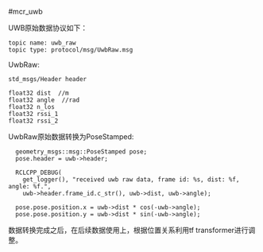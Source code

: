 #mcr_uwb

UWB原始数据协议如下： 
```
topic name: uwb_raw
topic type: protocol/msg/UwbRaw.msg
```

UwbRaw:
```
std_msgs/Header header

float32 dist  //m
float32 angle  //rad
float32 n_los
float32 rssi_1
float32 rssi_2
```

UwbRaw原始数据转换为PoseStamped:
```
  geometry_msgs::msg::PoseStamped pose;
  pose.header = uwb->header;

  RCLCPP_DEBUG(
    get_logger(), "received uwb raw data, frame id: %s, dist: %f, angle: %f.",
    uwb->header.frame_id.c_str(), uwb->dist, uwb->angle);

  pose.pose.position.x = uwb->dist * cos(-uwb->angle);
  pose.pose.position.y = uwb->dist * sin(-uwb->angle);

```

数据转换完成之后，在后续数据使用上，根据位置关系利用tf transformer进行调整。
